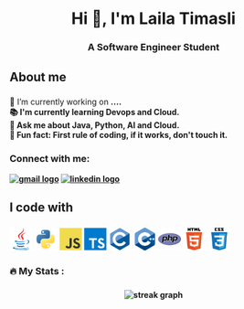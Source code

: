 <h1 align="center">Hi 👋, I'm Laila Timasli</h1>

<h3 align="center">A Software Engineer Student</h3>

###

<h2 align="left">About me</h2>

###

<p align="left">
  🔭 I’m currently working on <b>...<b/>.<br>
  📚 I'm currently learning Devops and Cloud.<br>
  💬 Ask me about Java, Python, AI and Cloud.<br>
  🎲 Fun fact: First rule of coding, if it works, don't touch it.
</p>

<h3 align="left">Connect with me:</h3>
<p align="left">
<a href="timaslilaila@gmail.com"><img src="https://img.shields.io/static/v1?message=Gmail&logo=gmail&label=&color=D14836&logoColor=white&labelColor=&style=for-the-badge" height="35" alt="gmail logo"/></a>
<a href="https://www.linkedin.com/in/laila-timasli-05ba50262/"><img src="https://img.shields.io/static/v1?message=LinkedIn&logo=linkedin&label=&color=0077B5&logoColor=white&labelColor=&style=for-the-badge" height="35" alt="linkedin logo"  /></a>
</p>

###

<h2 align="left">I code with</h2>

###

<div align="left">
<p align="left"> 
 <img src="https://raw.githubusercontent.com/devicons/devicon/master/icons/java/java-original.svg" alt="java" width="40" height="40"/>
 <img src="https://raw.githubusercontent.com/devicons/devicon/master/icons/python/python-original.svg" alt="python" width="40" height="40"/>
 <img src="https://raw.githubusercontent.com/devicons/devicon/master/icons/javascript/javascript-original.svg" alt="javascript" width="40" height="40"/>
  <img src="https://raw.githubusercontent.com/devicons/devicon/master/icons/typescript/typescript-original.svg" alt="typescript" width="40" height="40"/>
 <img src="https://raw.githubusercontent.com/devicons/devicon/master/icons/c/c-original.svg" alt="c" width="40" height="40"/>
 <img src="https://raw.githubusercontent.com/devicons/devicon/master/icons/cplusplus/cplusplus-original.svg" alt="cplusplus" width="40" height="40"/> 
 <img src="https://raw.githubusercontent.com/devicons/devicon/master/icons/php/php-original.svg" alt="php" width="40" height="40"/>
 <img src="https://raw.githubusercontent.com/devicons/devicon/master/icons/html5/html5-original-wordmark.svg" alt="html5" width="40" height="40"/> 
 <img src="https://raw.githubusercontent.com/devicons/devicon/master/icons/css3/css3-original-wordmark.svg" alt="css3" width="40" height="40"/> 
</p>
</div>

###

<h3 align="left">🔥   My Stats :</h3>

###

<div align="center">
  <img src="https://streak-stats.demolab.com?user=maurodesouza&locale=en&mode=daily&theme=dark&hide_border=false&border_radius=5&order=3" height="220" alt="streak graph"  />
</div>

###

